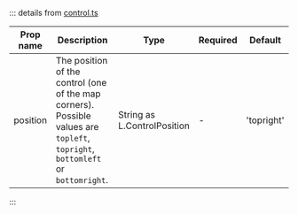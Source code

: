 ::: details from [control.ts](https://github.com/vue-leaflet/vue-leaflet/blob/master/src/functions/control.ts)

| Prop name | Description                                                                                                                     | Type                        | Required | Default    |
| --------- | ------------------------------------------------------------------------------------------------------------------------------- | --------------------------- | -------- | ---------- |
| position  | The position of the control (one of the map corners). Possible values are `topleft`, `topright`, `bottomleft` or `bottomright`. | String as L.ControlPosition | -        | 'topright' |
:::

<!--@include: ./component-props.md-->

